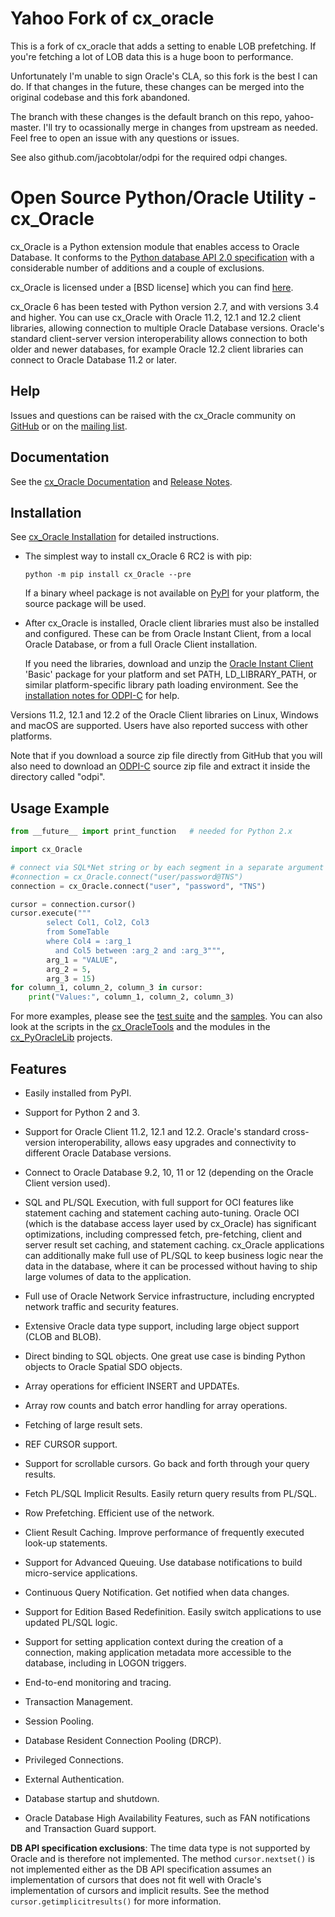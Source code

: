 # Yahoo Fork of cx_oracle
This is a fork of cx_oracle that adds a setting to enable LOB prefetching. If 
you're fetching a lot of LOB data this is a huge boon to performance.

Unfortunately I'm unable to sign Oracle's CLA, so this fork is the best I can 
do. If that changes in the future, these changes can be merged into the 
original codebase and this fork abandoned.

The branch with these changes is the default branch on this repo, yahoo-master.
I'll try to ocassionally merge in changes from upstream as needed. Feel free to
open an issue with any questions or issues.

See also github.com/jacobtolar/odpi for the required odpi changes.

# Open Source Python/Oracle Utility - cx_Oracle

cx_Oracle is a Python extension module that enables access to Oracle Database.
It conforms to the [Python database API 2.0 specification][1] with a
considerable number of additions and a couple of exclusions.

cx_Oracle is licensed under a [BSD license] which you can find [here][3].

cx_Oracle 6 has been tested with Python version 2.7, and with versions 3.4 and
higher. You can use cx_Oracle with Oracle 11.2, 12.1 and 12.2 client libraries,
allowing connection to multiple Oracle Database versions. Oracle's standard
client-server version interoperability allows connection to both older and
newer databases, for example Oracle 12.2 client libraries can connect to Oracle
Database 11.2 or later.

## Help

Issues and questions can be raised with the cx_Oracle community on
[GitHub][9] or on the [mailing list][5].

## Documentation

See the [cx_Oracle Documentation][2] and [Release Notes][14].

## Installation

See [cx_Oracle Installation][15] for detailed instructions.

- The simplest way to install cx_Oracle 6 RC2 is with pip:

  `python -m pip install cx_Oracle --pre`

  If a binary wheel package is not available on [PyPI][6] for your platform, the
  source package will be used.

- After cx_Oracle is installed, Oracle client libraries must also be installed
  and configured. These can be from Oracle Instant Client, from a local Oracle
  Database, or from a full Oracle Client installation.

  If you need the libraries, download and unzip the [Oracle Instant Client][4]
  'Basic' package for your platform and set PATH, LD_LIBRARY_PATH, or similar
  platform-specific library path loading environment.  See
  the [installation notes for ODPI-C][13] for help.

Versions 11.2, 12.1 and 12.2 of the Oracle Client libraries on Linux,
Windows and macOS are supported.  Users have also reported success
with other platforms.

Note that if you download a source zip file directly from GitHub that
you will also need to download an [ODPI-C][10] source zip file and
extract it inside the directory called "odpi".


## Usage Example


```python
from __future__ import print_function   # needed for Python 2.x

import cx_Oracle

# connect via SQL*Net string or by each segment in a separate argument
#connection = cx_Oracle.connect("user/password@TNS")
connection = cx_Oracle.connect("user", "password", "TNS")

cursor = connection.cursor()
cursor.execute("""
        select Col1, Col2, Col3
        from SomeTable
        where Col4 = :arg_1
          and Col5 between :arg_2 and :arg_3""",
        arg_1 = "VALUE",
        arg_2 = 5,
        arg_3 = 15)
for column_1, column_2, column_3 in cursor:
    print("Values:", column_1, column_2, column_3)
```


For more examples, please see the [test suite][11] and the
[samples][12]. You can also look at the scripts in the [cx_OracleTools][7] and
the modules in the [cx_PyOracleLib][8] projects.

## Features

- Easily installed from PyPI.

- Support for Python 2 and 3.

- Support for Oracle Client 11.2, 12.1 and 12.2.  Oracle's standard
  cross-version interoperability, allows easy upgrades and
  connectivity to different Oracle Database versions.

- Connect to Oracle Database 9.2, 10, 11 or 12 (depending on the
  Oracle Client version used).

- SQL and PL/SQL Execution, with full support for OCI features like
  statement caching and statement caching auto-tuning.  Oracle OCI
  (which is the database access layer used by cx_Oracle) has
  significant optimizations, including compressed fetch, pre-fetching,
  client and server result set caching, and statement caching.
  cx_Oracle applications can additionally make full use of PL/SQL to
  keep business logic near the data in the database, where it can be
  processed without having to ship large volumes of data to the
  application.

- Full use of Oracle Network Service infrastructure, including
  encrypted network traffic and security features.

- Extensive Oracle data type support, including large object support (CLOB
  and BLOB).

- Direct binding to SQL objects.  One great use case is binding Python
  objects to Oracle Spatial SDO objects.

- Array operations for efficient INSERT and UPDATEs.

- Array row counts and batch error handling for array operations.

- Fetching of large result sets.

- REF CURSOR support.

- Support for scrollable cursors. Go back and forth through your query
  results.

- Fetch PL/SQL Implicit Results. Easily return query results from
  PL/SQL.

- Row Prefetching.  Efficient use of the network.

- Client Result Caching.  Improve performance of frequently executed
  look-up statements.

- Support for Advanced Queuing. Use database notifications to build
  micro-service applications.

- Continuous Query Notification.  Get notified when data changes.

- Support for Edition Based Redefinition.  Easily switch applications
  to use updated PL/SQL logic.

- Support for setting application context during the creation of a
  connection, making application metadata more accessible to the
  database, including in LOGON triggers.

- End-to-end monitoring and tracing.

- Transaction Management.

- Session Pooling.

- Database Resident Connection Pooling (DRCP).

- Privileged Connections.

- External Authentication.

- Database startup and shutdown.

- Oracle Database High Availability Features, such as FAN notifications and Transaction Guard support.

**DB API specification exclusions**: The time data type is not
supported by Oracle and is therefore not implemented. The method
`cursor.nextset()` is not implemented either as the DB API specification assumes
an implementation of cursors that does not fit well with Oracle's implementation
of cursors and implicit results. See the method `cursor.getimplicitresults()`
for more information.

[1]: https://www.python.org/dev/peps/pep-0249
[2]: http://cx-oracle.readthedocs.io
[3]: https://github.com/oracle/python-cx_Oracle/blob/master/LICENSE.txt
[4]: http://www.oracle.com/technetwork/database/features/instant-client/index.html
[5]: http://lists.sourceforge.net/lists/listinfo/cx-oracle-users
[6]: https://pypi.python.org/pypi/cx_Oracle
[7]: http://cx-oracletools.sourceforge.net
[8]: http://cx-pyoraclelib.sourceforge.net
[9]: https://github.com/oracle/python-cx_Oracle/issues
[10]: https://oracle.github.io/odpi
[11]: https://github.com/oracle/python-cx_Oracle/tree/master/test
[12]: https://github.com/oracle/python-cx_Oracle/tree/master/samples
[13]: https://oracle.github.io/odpi/doc/installation.html
[14]: http://cx-oracle.readthedocs.io/en/latest/releasenotes.html
[15]: http://cx-oracle.readthedocs.io/en/latest/installation.html

